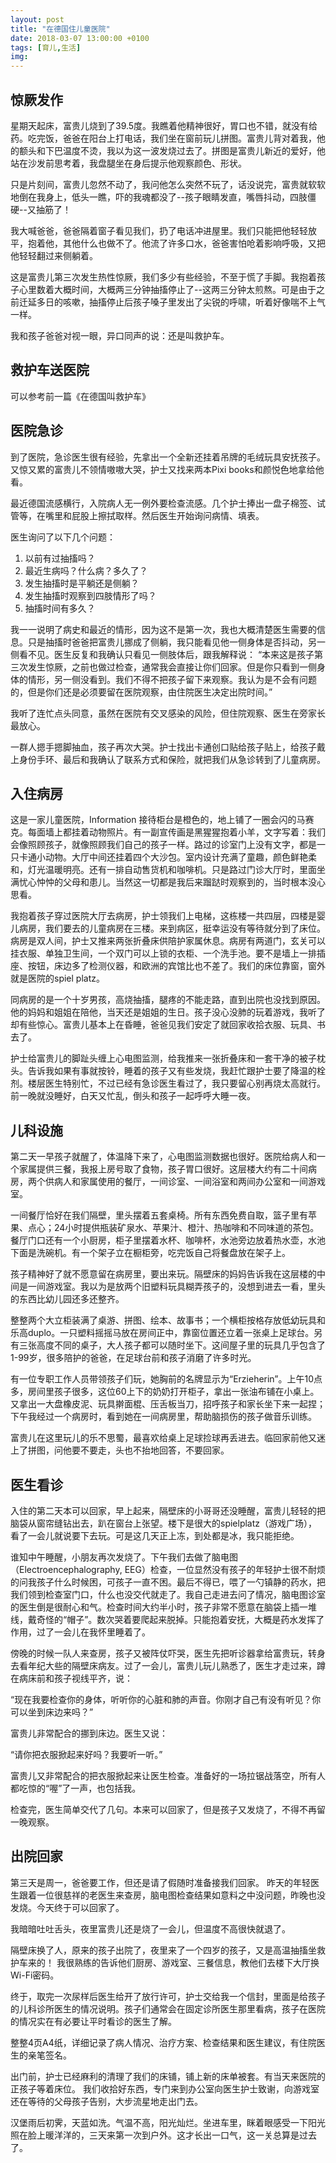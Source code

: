 ```yaml
---
layout: post
title: "在德国住儿童医院"
date: 2018-03-07 13:00:00 +0100
tags: [育儿,生活]
img: 
---
```


## 惊厥发作

星期天起床，富贵儿烧到了39.5度。我瞧着他精神很好，胃口也不错，就没有给药。吃完饭，爸爸在阳台上打电话，我们坐在窗前玩儿拼图。富贵儿背对着我，他的额头和下巴温度不烫，我以为这一波发烧过去了。拼图是富贵儿新近的爱好，他站在沙发前思考着，我盘腿坐在身后提示他观察颜色、形状。

只是片刻间，富贵儿忽然不动了，我问他怎么突然不玩了，话没说完，富贵就软软地倒在我身上，低头一瞧，吓的我魂都没了--孩子眼睛发直，嘴唇抖动，四肢僵硬--又抽筋了！

我大喊爸爸，爸爸隔着窗子看见我们，扔了电话冲进屋里。我们只能把他轻轻放平，抱着他，其他什么也做不了。他流了许多口水，爸爸害怕呛着影响呼吸，又把他轻轻翻过来侧躺着。

这是富贵儿第三次发生热性惊厥，我们多少有些经验，不至于慌了手脚。我抱着孩子心里数着大概时间，大概两三分钟抽搐停止了--这两三分钟太煎熬。可是由于之前迁延多日的咳嗽，抽搐停止后孩子嗓子里发出了尖锐的呼啸，听着好像喘不上气一样。

我和孩子爸爸对视一眼，异口同声的说：还是叫救护车。

## 救护车送医院
可以参考前一篇《在德国叫救护车》

## 医院急诊
到了医院，急诊医生很有经验，先拿出一个全新还挂着吊牌的毛绒玩具安抚孩子。又惊又累的富贵儿不领情嗷嗷大哭，护士又找来两本Pixi books和颜悦色地拿给他看。

最近德国流感横行，入院病人无一例外要检查流感。几个护士捧出一盘子棉签、试管等，在嘴里和屁股上擦拭取样。然后医生开始询问病情、填表。

医生询问了以下几个问题：
1. 以前有过抽搐吗？
2. 最近生病吗？什么病？多久了？
3. 发生抽搐时是平躺还是侧躺？
4. 发生抽搐时观察到四肢情形了吗？
5. 抽搐时间有多久？

我一一说明了病史和最近的情形，因为这不是第一次，我也大概清楚医生需要的信息。只是抽搐时爸爸把富贵儿挪成了侧躺，我只能看见他一侧身体是否抖动，另一侧看不见。医生反复和我确认只看见一侧肢体后，跟我解释说：
“本来这是孩子第三次发生惊厥，之前也做过检查，通常我会直接让你们回家。但是你只看到一侧身体的情形，另一侧没看到。我们不得不把孩子留下来观察。我认为是不会有问题的，但是你们还是必须要留在医院观察，由住院医生决定出院时间。”

我听了连忙点头同意，虽然在医院有交叉感染的风险，但住院观察、医生在旁家长最放心。

一群人摁手摁脚抽血，孩子再次大哭。护士找出卡通创口贴给孩子贴上，给孩子戴上身份手环、最后和我确认了联系方式和保险，就把我们从急诊转到了儿童病房。

## 入住病房

这是一家儿童医院，Information 接待柜台是橙色的，地上铺了一圈会闪的马赛克。每面墙上都挂着动物照片。有一副宣传画是黑猩猩抱着小羊，文字写着：我们会像照顾孩子，就像照顾我们自己的孩子一样。路过的诊室门上没有文字，都是一只卡通小动物。大厅中间还挂着四个大沙包。室内设计充满了童趣，颜色鲜艳柔和，灯光温暖明亮。还有一排自动售货机和咖啡机。只是路过门诊大厅时，里面坐满忧心忡忡的父母和患儿。当然这一切都是我后来蹓跶时观察到的，当时根本没心思看。

我抱着孩子穿过医院大厅去病房，护士领我们上电梯，这栋楼一共四层，四楼是婴儿病房，我们要去的儿童病房在三楼。来到病区，挺幸运没有等待就分到了床位。病房是双人间，护士又推来两张折叠床供陪护家属休息。病房有两道门，玄关可以挂衣服、单独卫生间，一个双门可以上锁的衣柜、一个洗手池。要不是墙上一排插座、按钮，床边多了检测仪器，和欧洲的宾馆比也不差了。我们的床位靠窗，窗外就是医院的spiel platz。

同病房的是一个十岁男孩，高烧抽搐，腿疼的不能走路，直到出院也没找到原因。他的妈妈和姐姐在陪他，当天还是姐姐的生日。孩子没心没肺的玩着游戏，我听了却有些惊心。富贵儿基本上在昏睡，爸爸见我们安定了就回家收拾衣服、玩具、书去了。

护士给富贵儿的脚趾头缠上心电图监测，给我推来一张折叠床和一套干净的被子枕头。告诉我如果有事就按铃，睡着的孩子又有些发烧，我赶忙跟护士要了降温的栓剂。楼层医生特别忙，不过已经有急诊医生看过了，我只要留心别再烧太高就行。前一晚就没睡好，白天又忙乱，倒头和孩子一起呼呼大睡一夜。

## 儿科设施
第二天一早孩子就醒了，体温降下来了，心电图监测数据也很好。医院给病人和一个家属提供三餐，我报上房号取了食物，孩子胃口很好。这层楼大约有二十间病房，两个供病人和家属使用的餐厅，一间诊室、一间浴室和两间办公室和一间游戏室。

一间餐厅恰好在我们隔壁，里头摆着五套桌椅。所有东西免费自取，篮子里有苹果、点心；24小时提供瓶装矿泉水、苹果汁、橙汁、热咖啡和不同味道的茶包。餐厅门口还有一个小厨房，柜子里摆着水杯、咖啡杯，水池旁边放着热水壶，水池下面是洗碗机。有一个架子立在橱柜旁，吃完饭自己将餐盘放在架子上。

孩子精神好了就不愿意留在病房里，要出来玩。隔壁床的妈妈告诉我在这层楼的中间是一间游戏室。我以为是放两个旧塑料玩具糊弄孩子的，没想到进去一看，里头的东西比幼儿园还多还整齐。

整整两个大立柜装满了桌游、拼图、绘本、故事书；一个横柜按格存放低幼玩具和乐高duplo。一只塑料摇摇马放在房间正中，靠窗位置还立着一张桌上足球台。另有三张高度不同的桌子，大人孩子都可以随时坐下。这间屋子里的玩具几乎包含了1-99岁，很多陪护的爸爸，在足球台前和孩子消磨了许多时光。

有一位专职工作人员带领孩子们玩，她胸前的名牌显示为“Erzieherin”。上午10点多，房间里孩子很多，这位60上下的奶奶打开柜子，拿出一张油布铺在小桌上。又拿出一大盘橡皮泥、玩具擀面棍、压舌板当刀，招呼孩子和家长坐下来一起捏；下午我经过一个病房时，看到她在一间病房里，帮助脑损伤的孩子做音乐训练。

富贵儿在这里玩儿的乐不思蜀，最喜欢给桌上足球捡球再丢进去。临回家前他又迷上了拼图，问他要不要走，头也不抬地回答，不要回家。

## 医生看诊
入住的第二天本可以回家，早上起来，隔壁床的小哥哥还没睡醒，富贵儿轻轻的把脑袋从窗帘缝钻出去，趴在窗台上张望。楼下是很大的spielplatz（游戏广场），看了一会儿就说要下去玩。可是这几天正上冻，到处都是冰，我只能拒绝。

谁知中午睡醒，小朋友再次发烧了。下午我们去做了脑电图（Electroencephalography, EEG）检查，一位显然没有孩子的年轻护士很不耐烦的问我孩子什么时候困，可孩子一直不困。最后不得已，喂了一勺镇静的药水，把我们领到检查室门口，什么也没交代就走了。我自己走进去问了情况，脑电图诊室的医生倒是很耐心和气。检查时间大约半小时，孩子非常不愿意在脑袋上插一堆线，戴奇怪的“帽子”。数次哭着要爬起来脱掉。只能抱着安抚，大概是药水发挥了作用，过了一会儿在我怀里睡着了。

傍晚的时候一队人来查房，孩子又被阵仗吓哭，医生先把听诊器拿给富贵玩，转身去看年纪大些的隔壁床病友。过了一会儿，富贵儿玩儿熟悉了，医生才走过来，蹲在病床前和孩子视线平齐，说：

“现在我要检查你的身体，听听你的心脏和肺的声音。你刚才自己有没有听见？你可以坐到床边来吗？”

富贵儿非常配合的挪到床边。医生又说：

“请你把衣服掀起来好吗？我要听一听。”

富贵儿又非常配合的把衣服掀起来让医生检查。准备好的一场拉锯战落空，所有人都吃惊的“喔”了一声，也包括我。

检查完，医生简单交代了几句。本来可以回家了，但是孩子又发烧了，不得不再留一晚观察。

## 出院回家
第三天是周一，爸爸要工作，但还是请了假随时准备接我们回家。
昨天的年轻医生跟着一位很慈祥的老医生来查房，脑电图检查结果如意料之中没问题，昨晚也没发烧。今天终于可以回家了。

我暗暗吐吐舌头，夜里富贵儿还是烧了一会儿，但温度不高很快就退了。

隔壁床换了人，原来的孩子出院了，夜里来了一个四岁的孩子，又是高温抽搐坐救护车来的！
我很熟练的告诉他们厨房、游戏室、三餐信息，教他们去楼下大厅换Wi-Fi密码。

终于，取完一次尿样后医生给开了放行许可，护士交给我一个信封，里面是给孩子的儿科诊所医生的情况说明。孩子们通常会在固定诊所医生那里看病，孩子在医院的情况实在有必要让平时看诊的医生了解。

整整4页A4纸，详细记录了病人情况、治疗方案、检查结果和医生建议，有住院医生的亲笔签名。

出门前，护士已经麻利的清理了我们的床铺，铺上新的床单被套。有当天来医院的正孩子等着床位。
我们收拾好东西，专门来到办公室向医生护士致谢，向游戏室还在等待的父母孩子告别，大步流星地走出门去。

汉堡雨后初霁，天蓝如洗。气温不高，阳光灿烂。坐进车里，眯着眼感受一下阳光照在脸上暖洋洋的，三天来第一次到户外。这才长出一口气，这一关总算是过去了。





